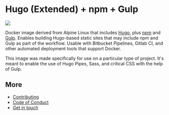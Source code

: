 # Hugo (Extended) + npm + Gulp

[![](https://images.microbadger.com/badges/image/fourjuaneight/hugo-gulp.svg)](https://microbadger.com/images/fourjuaneight/hugo-gulp)

Docker image derived from Alpine Linux that includes [Hugo](https://gohugo.io/), plus [npm](https://www.npmjs.com/) and [Gulp](https://gulpjs.com/). Enables building Hugo-based static sites that may include npm and Gulp as part of the workflow. Usable with Bitbucket Pipelines, Gitlab CI, and other automated deployment tools that support Docker.

This image was made specifically for use on a particular type of project. It's meant to enable the use of Hugo Pipes, Sass, and critical CSS with the help of Gulp.

## More

- [Contributing](https://github.com/fourjuaneight/docker-hugo-gulp/blob/master/.github/CONTRIBUTING.md)
- [Code of Conduct](https://github.com/fourjuaneight/docker-hugo-gulp/blob/master/CODE_OF_CONDUCT.md)
- [Get in touch](https://www.juanvillela.dev)